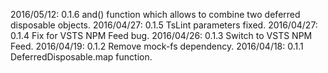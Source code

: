 2016/05/12: 0.1.6 and() function which allows to combine two deferred disposable objects.
2016/04/27: 0.1.5 TsLint parameters fixed.
2016/04/27: 0.1.4 Fix for VSTS NPM Feed bug.
2016/04/26: 0.1.3 Switch to VSTS NPM Feed.
2016/04/19: 0.1.2 Remove mock-fs dependency.
2016/04/18: 0.1.1 DeferredDisposable.map function.